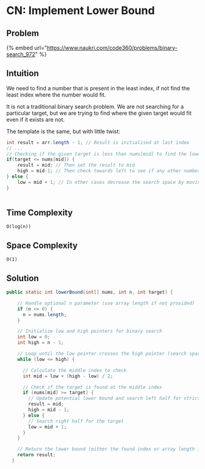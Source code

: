 # CN: Implement Lower Bound

## Problem

{% embed url="https://www.naukri.com/code360/problems/binary-search_972" %}

## Intuition

We need to find a number that is present in the least index, if not find the least index where the number would fit.

It is not a traditional binary search problem. We are not searching for a particular target, but we are trying to find  where the given target would fit even if it exists are not.

The template is the same, but with little twist:

```java
int result = arr.length - 1; // Result is initialised at last index
// ...
// Checking if the given target is less than nums[mid] to find the lower bound
if(target <= nums[mid]) { 
    result = mid; // Then set the result to mid
    high = mid-1; // Then check towards left to see if any other number is lesser than the target
} else {
    low = mid + 1; // In other cases decrease the search space by moving towards right
}
    
```

## Time Complexity

`O(log(n))`

## Space Complexity

`O(1)`

## Solution

```java
public static int lowerBound(int[] nums, int n, int target) {

    // Handle optional n parameter (use array length if not provided)
    if (n <= 0) {
      n = nums.length;
    }

    // Initialize low and high pointers for binary search
    int low = 0;
    int high = n - 1;

    // Loop until the low pointer crosses the high pointer (search space exhausted)
    while (low <= high) {

      // Calculate the middle index to check
      int mid = low + (high - low) / 2;

      // Check if the target is found at the middle index
      if (nums[mid] >= target) {
        // Update potential lower bound and search left half for stricter bound
        result = mid;
        high = mid - 1;
      } else {
        // Search right half for the target
        low = mid + 1;
      }
    }

    // Return the lower bound (either the found index or array length if not found)
    return result;
  }
```
